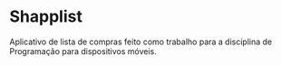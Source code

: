 # Shapplist
Aplicativo de lista de compras feito como trabalho para a disciplina de Programação para dispositivos móveis.
